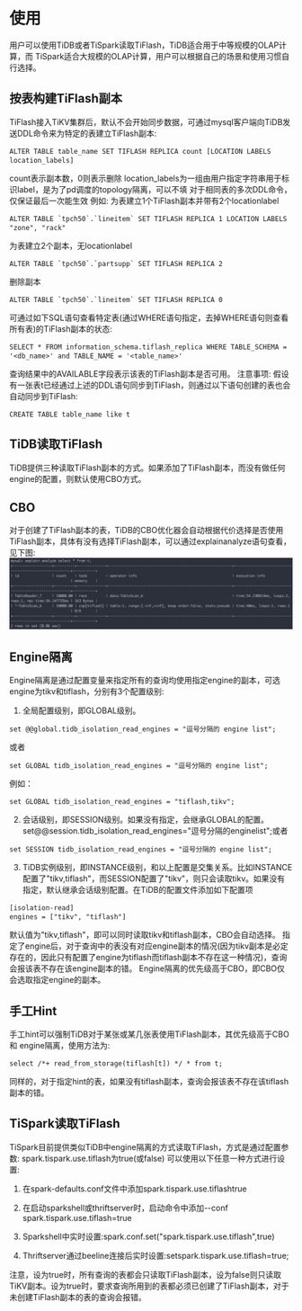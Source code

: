 # 使用
用户可以使用TiDB或者TiSpark读取TiFlash，TiDB适合用于中等规模的OLAP计算，而
TiSpark适合大规模的OLAP计算，用户可以根据自己的场景和使用习惯自行选择。

## 按表构建TiFlash副本
TiFlash接入TiKV集群后，默认不会开始同步数据，可通过mysql客户端向TiDB发送DDL命令来为特定的表建立TiFlash副本:
```
ALTER TABLE ​table_name​ SET TIFLASH REPLICA ​count​ [LOCATION LABELS location_labels​]
```
count表示副本数，0则表示删除
location_labels为一组由用户指定字符串用于标识label，是为了pd调度的topology隔离，可以不填
对于相同表的多次DDL命令，仅保证最后一次能生效
例如:
为表建立1个TiFlash副本并带有2个locationlabel
```
ALTER TABLE `tpch50`.`lineitem` SET TIFLASH REPLICA 1 LOCATION LABELS "zone", "rack"
```

为表建立2个副本，无locationlabel
```
ALTER TABLE `tpch50`.`partsupp` SET TIFLASH REPLICA 2
```
删除副本
```
ALTER TABLE `tpch50`.`lineitem` SET TIFLASH REPLICA 0
```
可通过如下SQL语句查看特定表(通过WHERE语句指定，去掉WHERE语句则查看所有表)的TiFlash副本的状态:
```
SELECT * FROM information_schema.tiflash_replica WHERE TABLE_SCHEMA = '<db_name>' and TABLE_NAME = '<table_name>'
```
查询结果中的AVAILABLE字段表示该表的TiFlash副本是否可用。
注意事项:
假设有一张表t已经通过上述的DDL语句同步到TiFlash，则通过以下语句创建的表也会自动同步到TiFlash:
```
CREATE TABLE table_name like t
```

## TiDB读取TiFlash
TiDB提供三种读取TiFlash副本的方式。如果添加了TiFlash副本，而没有做任何engine的配置，则默认使用CBO方式。


## CBO
对于创建了TiFlash副本的表，TiDB的CBO优化器会自动根据代价选择是否使用TiFlash副本，具体有没有选择TiFlash副本，可以通过explainanalyze语句查看，见下图:
![1.png](/res/session1/chapter9/tiflash-in-action/1.png)


## Engine隔离
Engine隔离是通过配置变量来指定所有的查询均使用指定engine的副本，可选engine为tikv和tiflash，分别有3个配置级别:
1. 全局配置级别，即GLOBAL级别。

```
set @@global.tidb_isolation_read_engines = "逗号分隔的 engine list"; 
```
或者
```
set GLOBAL tidb_isolation_read_engines = "逗号分隔的 engine list";
```

例如：

```
set GLOBAL tidb_isolation_read_engines = "tiflash,tikv";
```

2. 会话级别，即SESSION级别。如果没有指定，会继承GLOBAL的配置。set@@session.tidb_isolation_read_engines="逗号分隔的enginelist";或者

`set SESSION tidb_isolation_read_engines = "逗号分隔的 engine list";`

3. TiDB实例级别，即INSTANCE级别，和以上配置是​交集​关系。比如INSTANCE配置了"tikv,tiflash"，而SESSION配置了"tikv"，则只会读取tikv。如果没有指定，默认继承会话级别配置。在TiDB的配置文件添加如下配置项

```
[isolation-read]
engines = ["tikv", "tiflash"]
```

默认值为"tikv,tiflash"，即可以同时读取tikv和tiflash副本，CBO会自动选择。
指定了engine后，对于查询中的表没有对应engine副本的情况(因为tikv副本是必定存在的，因此只有配置了engine为tiflash而tiflash副本不存在这一种情况)，查询会报该表不存在该engine副本的错。
Engine隔离的优先级高于CBO，即CBO仅会选取指定engine的副本。

## 手工Hint
手工hint可以强制TiDB对于某张或某几张表使用TiFlash副本，其优先级高于CBO和
engine隔离，使用方法为:

```
select /*+ read_from_storage(tiflash[t]) */ * from t;
```

同样的，对于指定hint的表，如果没有tiflash副本，查询会报该表不存在该tiflash副本的错。

## TiSpark读取TiFlash

TiSpark目前提供类似TiDB中engine隔离的方式读取TiFlash，方式是通过配置参数:
spark.tispark.use.tiflash为true(或false)
可以使用以下任意一种方式进行设置:

1. 在spark-defaults.conf文件中添加spark.tispark.use.tiflashtrue

2. 在启动sparkshell或thriftserver时，启动命令中添加--conf spark.tispark.use.tiflash=true

3. Sparkshell中实时设置:spark.conf.set("spark.tispark.use.tiflash",true)

4. Thriftserver通过beeline连接后实时设置:setspark.tispark.use.tiflash=true;

注意，设为true时，所有查询的表都会只读取TiFlash副本，设为false则只读取TiKV副本。设为true时，要求查询所用到的表都必须已创建了TiFlash副本，对于未创建TiFlash副本的表的查询会报错。
